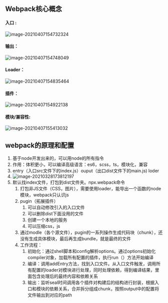 ## Webpack核心概念

#### 入口 :

![image-20210407154732324](C:\Users\Administrator\AppData\Roaming\Typora\typora-user-images\image-20210407154732324.png)

#### 输出：

![image-20210407154748049](C:\Users\Administrator\AppData\Roaming\Typora\typora-user-images\image-20210407154748049.png)

#### Loader：

![image-20210407154835464](C:\Users\Administrator\AppData\Roaming\Typora\typora-user-images\image-20210407154835464.png)

#### 插件：

![image-20210407154922138](C:\Users\Administrator\AppData\Roaming\Typora\typora-user-images\image-20210407154922138.png)

#### 模块/兼容性:

![image-20210407155413032](C:\Users\Administrator\AppData\Roaming\Typora\typora-user-images\image-20210407155413032.png)



## webpack的原理和配置

1. 基于node开发出来的，可以用node的所有指令
2. 作用：体积更小，可以编译高级语言：es6，scss，ts，模块化，兼容
3. entry（入口src文件下的index.js）ouput（出口dist文件下的main.js) loder
4. ![image-20210328173812197](C:\Users\Administrator\AppData\Roaming\Typora\typora-user-images\image-20210328173812197.png)
5. 默认找index文件，打包到dist文件夹。npx.webpack命令
   1. 打包非JS文件（CSS，图片），需要使用loader，能导出一个函数的node模块，webpack只认识js
   2. pugin（拓展插件）
      1. 可以自动修改引入的入口文件
      2. 可以删除dist下面没用的文件
      3. 创建一个本地的服务
      4. 可以压缩css，js
   3. 通过modle（各个源文件），pugin的一系列操作生成代码块（chunk），还没有生成具体模块，最后再生成bundle，就是最终的文件
   4. 工作流程：
      1. 初始化：通过shell脚本和config解析options。通过options初始化compiler对象，加载所有配置的插件，执行run（）方法开始编译
      2. 编译：调用addEntry方法，找到入口文件。从入口文件触发，调用所有配置的loader对模块进行处理，同时处理依赖，得到编译结果，里面包含处理后的最终内容和依赖关系
      3. 输出：监听seal时间调用各个插件对构建后的结构进行封装，根据入口和模块的依赖关系，合并拆分组成chunk，按照output中的配置将文件输出到对应的path